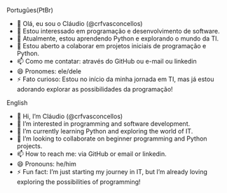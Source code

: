 Portugûes(PtBr)
- 👋 Olá, eu sou o Cláudio (@crfvasconcellos)
- 👀 Estou interessado em programação e desenvolvimento de software.
- 🌱 Atualmente, estou aprendendo Python e explorando o mundo da TI.
- 💞️ Estou aberto a colaborar em projetos iniciais de programação e Python.
- 📫 Como me contatar: através do GitHub ou e-mail ou linkedin
- 😄 Pronomes: ele/dele
- ⚡ Fato curioso: Estou no início da minha jornada em TI, mas já estou adorando explorar as possibilidades da programação!

English
 
- 👋 Hi, I’m Cláudio (@crfvasconcellos)
- 👀 I’m interested in programming and software development.
- 🌱 I’m currently learning Python and exploring the world of IT.
- 💞️ I’m looking to collaborate on beginner programming and Python projects.
- 📫 How to reach me: via GitHub or email or linkedin.
- 😄 Pronouns: he/him
- ⚡ Fun fact: I’m just starting my journey in IT, but I’m already loving exploring the possibilities of programming!
